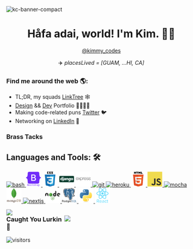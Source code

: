 ![kc-banner-compact](https://user-images.githubusercontent.com/67879386/114729836-3250aa80-9cf5-11eb-9293-2dcdb54fe5f2.png)

<h1 align=center>Håfa adai, world! I'm Kim. 🤙🏻</h1>
<p align=center><a href="https://kimmy-codes.webflow.io/about">@kimmy_codes</a></p>
<p align=center> ✈️ <em> placesLived = [GUAM, ...HI, CA]</em></p>

### Find me around the web 🌎: 
- TL;DR, my squads <a href="https://linktr.ee/kimcinco">LinkTree</a> 🕸️
- <a href="https://kimmy-codes.webflow.io/design">Design</a> && <a href="https://kimmy-codes.webflow.io/dev">Dev</a> Portfolio 🎨👩🏻‍💻
- Making code-related puns <a href="https://twitter.com/kimmy_codes"> Twitter</a> 🐦
- Networking on <a href="https://www.linkedin.com/in/kimcinco/">LinkedIn</a> 💼

### Brass Tacks

<h2 align="left">Languages and Tools: 🛠️</h2>
<p align="left"> <a href="https://www.gnu.org/software/bash/" target="_blank"> <img src="https://www.vectorlogo.zone/logos/gnu_bash/gnu_bash-icon.svg" alt="bash" width="40" height="40"/> </a> <a href="https://getbootstrap.com" target="_blank"> <img src="https://raw.githubusercontent.com/devicons/devicon/master/icons/bootstrap/bootstrap-plain-wordmark.svg" alt="bootstrap" width="40" height="40"/> </a> <a href="https://www.w3schools.com/css/" target="_blank"> <img src="https://raw.githubusercontent.com/devicons/devicon/master/icons/css3/css3-original-wordmark.svg" alt="css3" width="40" height="40"/> </a> <a href="https://www.djangoproject.com/" target="_blank"> <img src="https://raw.githubusercontent.com/devicons/devicon/master/icons/django/django-original.svg" alt="django" width="40" height="40"/> </a> <a href="https://expressjs.com" target="_blank"> <img src="https://raw.githubusercontent.com/devicons/devicon/master/icons/express/express-original-wordmark.svg" alt="express" width="40" height="40"/> </a> <a href="https://git-scm.com/" target="_blank"> <img src="https://www.vectorlogo.zone/logos/git-scm/git-scm-icon.svg" alt="git" width="40" height="40"/> </a> <a href="https://heroku.com" target="_blank"> <img src="https://www.vectorlogo.zone/logos/heroku/heroku-icon.svg" alt="heroku" width="40" height="40"/> </a> <a href="https://www.w3.org/html/" target="_blank"> <img src="https://raw.githubusercontent.com/devicons/devicon/master/icons/html5/html5-original-wordmark.svg" alt="html5" width="40" height="40"/> </a> <a href="https://developer.mozilla.org/en-US/docs/Web/JavaScript" target="_blank"> <img src="https://raw.githubusercontent.com/devicons/devicon/master/icons/javascript/javascript-original.svg" alt="javascript" width="40" height="40"/> </a> <a href="https://mochajs.org" target="_blank"> <img src="https://www.vectorlogo.zone/logos/mochajs/mochajs-icon.svg" alt="mocha" width="40" height="40"/> </a> <a href="https://www.mongodb.com/" target="_blank"> <img src="https://raw.githubusercontent.com/devicons/devicon/master/icons/mongodb/mongodb-original-wordmark.svg" alt="mongodb" width="40" height="40"/> </a> <a href="https://nextjs.org/" target="_blank"> <img src="https://cdn.worldvectorlogo.com/logos/nextjs-3.svg" alt="nextjs" width="40" height="40"/> </a> <a href="https://nodejs.org" target="_blank"> <img src="https://raw.githubusercontent.com/devicons/devicon/master/icons/nodejs/nodejs-original-wordmark.svg" alt="nodejs" width="40" height="40"/> </a> <a href="https://www.postgresql.org" target="_blank"> <img src="https://raw.githubusercontent.com/devicons/devicon/master/icons/postgresql/postgresql-original-wordmark.svg" alt="postgresql" width="40" height="40"/> </a> <a href="https://www.python.org" target="_blank"> <img src="https://raw.githubusercontent.com/devicons/devicon/master/icons/python/python-original.svg" alt="python" width="40" height="40"/> </a> <a href="https://reactjs.org/" target="_blank"> <img src="https://raw.githubusercontent.com/devicons/devicon/master/icons/react/react-original-wordmark.svg" alt="react" width="40" height="40"/> </a> </p>

<a href="https://github.com/kccrtv/github-readme-stats">
  <img width="350" align="left" src="https://github-readme-stats.vercel.app/api?username=kccrtv&theme=material-palenight&layout=compact">
</a>

<a href="https://github.com/kccrtv/github-readme-stats">
  <img width="350" align="right" src="https://github-readme-stats.vercel.app/api/top-langs/?username=kccrtv&theme=material-palenight&layout=compact&langs_count=8">
</a>

### Caught You Lurkin 👀
![visitors](https://visitor-badge.glitch.me/badge?page_id=page.id)
